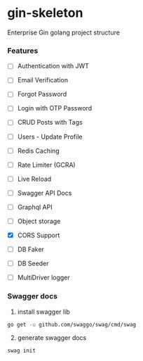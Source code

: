 # gin-skeleton
 
Enterprise Gin golang project structure  


### Features


- [ ] Authentication with JWT
- [ ] Email Verification
- [ ] Forgot Password
- [ ] Login with OTP Password
- [ ] CRUD Posts with Tags
- [ ] Users - Update Profile 
- [ ] Redis Caching 
- [ ] Rate Limiter (GCRA) 
- [ ] Live Reload 
- [ ] Swagger API Docs 
- [ ] Graphql API 
- [ ] Object storage 
- [x] CORS Support
- [ ] DB Faker
- [ ] DB Seeder
- [ ] MultiDriver logger




### Swagger docs

1. install swagger lib

```bash
go get -u github.com/swaggo/swag/cmd/swag
```

2. generate swagger docs

```bash
swag init
```

